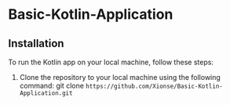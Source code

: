 # Basic-Kotlin-Application
## Installation
To run the Kotlin app on your local machine, follow these steps: 
1. Clone the repository to your local machine using the following command: git clone `https://github.com/Xionse/Basic-Kotlin-Application.git`

